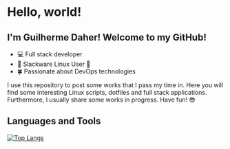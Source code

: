 # Hello, world!

## I'm Guilherme Daher! Welcome to my GitHub!

- 💻 Full stack developer
- 🐧 Slackware Linux User 🤟
- 🍀 Passionate about DevOps technologies

I use this repository to post some works that I pass my time in. Here you will find some interesting Linux scripts, dotfiles and full stack applications. Furthermore, I usually share some works in progress. Have fun! 😎

## Languages and Tools

[![Top Langs](https://github-readme-stats.vercel.app/api/top-langs/?username=daher13&layout=compact&theme=tokyonight)](https://github.com/daher13)
